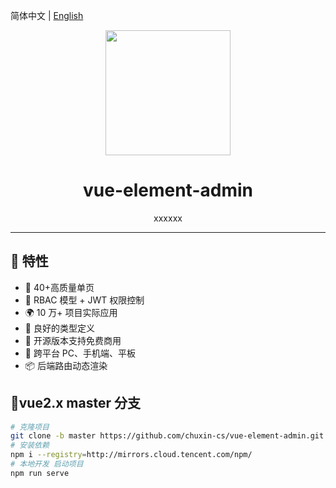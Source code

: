 简体中文 | [English](./README.en.md)

<div align="center">
    <img width="200" src=""/>
    <h1> vue-element-admin</h1>
    <p>xxxxxx</p>
</div>

---

## 🎉 特性

- 💪 40+高质量单页
- 💅 RBAC 模型 + JWT 权限控制
- 🌍 10 万+ 项目实际应用
- 👏 良好的类型定义
- 🥳 开源版本支持免费商用
- 🚀 跨平台 PC、手机端、平板
- 📦️ 后端路由动态渲染

## 🌱vue2.x master 分支

```bash
# 克隆项目
git clone -b master https://github.com/chuxin-cs/vue-element-admin.git
# 安装依赖
npm i --registry=http://mirrors.cloud.tencent.com/npm/
# 本地开发 启动项目
npm run serve
```
